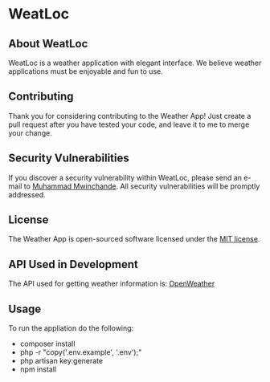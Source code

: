 # WeatLoc

## About WeatLoc

WeatLoc is a weather application with elegant interface. We believe weather applications must be enjoyable and fun to use.

## Contributing

Thank you for considering contributing to the Weather App! Just create a pull request after you have tested your code, and leave it to me to merge your change.

## Security Vulnerabilities

If you discover a security vulnerability within WeatLoc, please send an e-mail to [Muhammad Mwinchande](mailto:ammwinchande@gmail.com). All security vulnerabilities will be promptly addressed.

## License

The Weather App is open-sourced software licensed under the [MIT license](https://opensource.org/licenses/MIT).

## API Used in Development

The API used for getting weather information is: [OpenWeather](https://openweathermap.org/api)

## Usage

To run the appliation do the following:

- composer install
- php -r "copy('.env.example', '.env');"
- php artisan key:generate
- npm install

